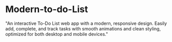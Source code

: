 # Modern-to-do-List
"An interactive To-Do List web app with a modern, responsive design. Easily add, complete, and track tasks with smooth animations and clean styling, optimized for both desktop and mobile devices."

